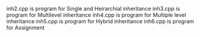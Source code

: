 inh2.cpp is program for Single and Heirarchial inheritance
inh3.cpp is program for Multilevel inheritance
inh4.cpp is program for Multiple level inheritance
inh5.cpp is program for Hybrid inheritance
inh6.cpp is program for Assignment
